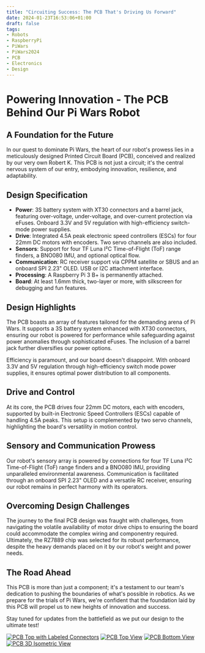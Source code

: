 ```yaml
---
title: "Circuiting Success: The PCB That's Driving Us Forward"
date: 2024-01-23T16:53:06+01:00
draft: false
tags:
- Robots
- RaspberryPi
- PiWars
- PiWars2024
- PCB
- Electronics
- Design
---
```



# Powering Innovation - The PCB Behind Our Pi Wars Robot
## A Foundation for the Future
In our quest to dominate Pi Wars, the heart of our robot's prowess lies in a meticulously designed Printed Circuit Board (PCB), conceived and realized by our very own Robert K. This PCB is not just a circuit; it's the central nervous system of our entry, embodying innovation, resilience, and adaptability.

## Design Specification
* **Power**: 3S battery system with XT30 connectors and a barrel jack, featuring over-voltage, under-voltage, and over-current protection via eFuses. Onboard 3.3V and 5V regulation with high-efficiency switch-mode power supplies.
* **Drive**: Integrated 4.5A peak electronic speed controllers (ESCs) for four 22mm DC motors with encoders. Two servo channels are also included.
* **Sensors**: Support for four TF Luna I²C Time-of-Flight (ToF) range finders, a BNO080 IMU, and optional optical flow.
* **Communication**: RC receiver support via CPPM satellite or SBUS and an onboard SPI 2.23" OLED. USB or I2C attachment interface.
* **Processing**: A Raspberry Pi 3 B+ is permanently attached.
* **Board**: At least 1.6mm thick, two-layer or more, with silkscreen for debugging and fun features.

## Design Highlights
The PCB boasts an array of features tailored for the demanding arena of Pi Wars. It supports a 3S battery system enhanced with XT30 connectors, ensuring our robot is powered for performance while safeguarding against power anomalies through sophisticated eFuses. The inclusion of a barrel jack further diversifies our power options.

Efficiency is paramount, and our board doesn't disappoint. With onboard 3.3V and 5V regulation through high-efficiency switch mode power supplies, it ensures optimal power distribution to all components.

## Drive and Control
At its core, the PCB drives four 22mm DC motors, each with encoders, supported by built-in Electronic Speed Controllers (ESCs) capable of handling 4.5A peaks. This setup is complemented by two servo channels, highlighting the board's versatility in motion control.

## Sensory and Communication Prowess
Our robot's sensory array is powered by connections for four TF Luna I²C Time-of-Flight (ToF) range finders and a BNO080 IMU, providing unparalleled environmental awareness. Communication is facilitated through an onboard SPI 2.23" OLED and a versatile RC receiver, ensuring our robot remains in perfect harmony with its operators.

## Overcoming Design Challenges
The journey to the final PCB design was fraught with challenges, from navigating the volatile availability of motor drive chips to ensuring the board could accommodate the complex wiring and componentry required. Ultimately, the RZ7889 chip was selected for its robust performance, despite the heavy demands placed on it by our robot's weight and power needs.

## The Road Ahead
This PCB is more than just a component; it's a testament to our team's dedication to pushing the boundaries of what's possible in robotics. As we prepare for the trials of Pi Wars, we're confident that the foundation laid by this PCB will propel us to new heights of innovation and success.

Stay tuned for updates from the battlefield as we put our design to the ultimate test!

[![PCB Top with Labeled Connectors](resized_pcb-top-labeled-connectors.png "Top view of the PCB with labeled connectors")](pcb-top-labeled-connectors.png)
[![PCB Top View](resized_pcb-top.png "Top view of the PCB")](pcb-top.png)
[![PCB Bottom View](resized_pcb-bottom.png "Bottom view of the PCB")](pcb-bottom.png)
[![PCB 3D Isometric View](resized_pcb-3d-isometric.png "3D isometric view of the PCB")](pcb-3d-isometric.png)
